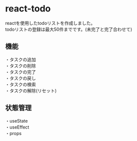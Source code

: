 # react-todo  
reactを使用したtodoリストを作成しました。  
todoリストの登録は最大50件までです。(未完了と完了合わせて)

## 機能
・タスクの追加  
・タスクの削除  
・タスクの完了  
・タスクの戻し  
・タスクの検索  
・タスクの解除(リセット)  

## 状態管理  
・useState  
・useEffect  
・props
